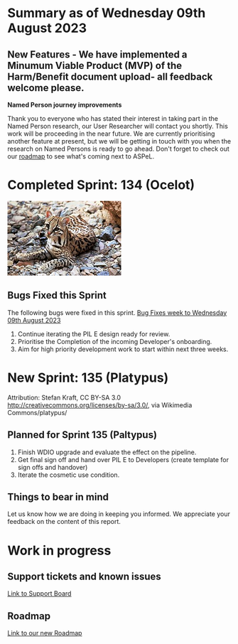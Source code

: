 # Summary as of Wednesday 09th August 2023

## New Features - We have implemented a Minumum Viable Product (MVP) of the Harm/Benefit document upload- all feedback welcome please.

**Named Person journey improvements**

Thank you to everyone who has stated their interest in taking part in the Named Person research, our User Researcher will contact you shortly. This work will be proceeding in the near future. We are currently prioritising another feature at present, but we will be getting in touch with you when the research on Named Persons is ready to go ahead. 
Don't forget to check out our [roadmap](https://roadmap.prodpad.com/937455be-8d08-11ed-aa53-2a7db0eb1d9c) to see what's coming next to ASPeL.

# Completed Sprint: 134 (Ocelot)
![Tom Smylie, Public domain, via Wikimedia Commons](graphs/Ocelot.jpg)



  
 
## Bugs Fixed this Sprint
The following bugs were fixed in this sprint.
[Bug Fixes week to Wednesday 09th August 2023](graphs/Bugs09082023.png)

1) Continue iterating the PIL E design ready for review.
2) Prioritise the Completion of the incoming Developer's onboarding.
3) Aim for high priority development work to start within next three weeks.


# New Sprint: 135 (Platypus)

Attribution:
Stefan Kraft, CC BY-SA 3.0 <http://creativecommons.org/licenses/by-sa/3.0/>, via Wikimedia Commons/platypus/

## Planned for Sprint 135 (Paltypus)
1) Finish WDIO upgrade and evaluate the effect on the pipeline.
2) Get final sign off and hand over PIL E to Developers (create template for sign offs and handover)
3) Iterate the cosmetic use condition.

## Things to bear in mind
Let us know how we are doing in keeping you informed. We appreciate your feedback on the content of this report.

# Work in progress

## Support tickets and known issues
[Link to Support Board](https://collaboration.homeoffice.gov.uk/jira/secure/RapidBoard.jspa?rapidView=1717)


## Roadmap

[Link to our new Roadmap](https://roadmap.prodpad.com/937455be-8d08-11ed-aa53-2a7db0eb1d9c)

